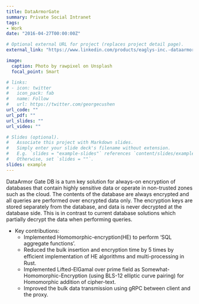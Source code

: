 ```yaml
---
title: DataArmorGate
summary: Private Social Intranet
tags:
- Work
date: "2016-04-27T00:00:00Z"

# Optional external URL for project (replaces project detail page).
external_link: "https://www.linkedin.com/products/eaglys-inc.-dataarmor-gate-db/"

image:
  caption: Photo by rawpixel on Unsplash
  focal_point: Smart

# links:
# - icon: twitter
#   icon_pack: fab
#   name: Follow
#   url: https://twitter.com/georgecushen
url_code: ""
url_pdf: ""
url_slides: ""
url_video: ""

# Slides (optional).
#   Associate this project with Markdown slides.
#   Simply enter your slide deck's filename without extension.
#   E.g. `slides = "example-slides"` references `content/slides/example-slides.md`.
#   Otherwise, set `slides = ""`.
slides: example
---
```

DataArmor Gate DB is a turn key solution for always-on encryption of databases that contain highly sensitive data or operate in non-trusted zones such as the cloud. The contents of the database are always encrypted and all queries are performed over encrypted data only. The encryption keys are stored separately from the database, and data is never decrypted at the database side. This is in contrast to current database solutions which partially decrypt the data when performing queries.

- Key contributions:
  - Implemented Homomorphic-encryption(HE) to perform ‘SQL aggregate functions’.
  - Reduced the bulk insertion and encryption time by 5 times by eﬀicient implementation of HE algorithms and multi-processing in Rust.
  - Implemented Lifted-ElGamal over prime field as Somewhat-Homomorphic-Encryption (using BLS-12 elliptic curve pairing) for Homomorphic addition of cipher-text.
  - Improved the bulk data transmission using gRPC between client and the proxy.


